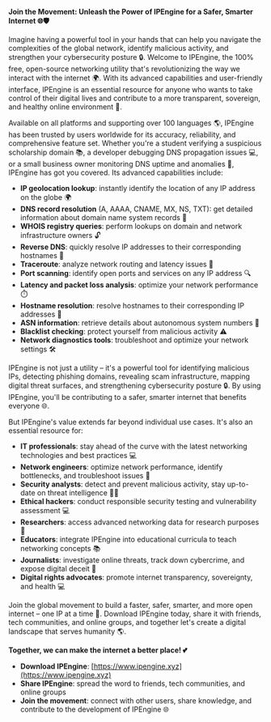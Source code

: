 **Join the Movement: Unleash the Power of IPEngine for a Safer, Smarter Internet 🌐🛡️**

Imagine having a powerful tool in your hands that can help you navigate the complexities of the global network, identify malicious activity, and strengthen your cybersecurity posture 🔒. Welcome to IPEngine, the 100% free, open-source networking utility that's revolutionizing the way we interact with the internet 🌍. With its advanced capabilities and user-friendly interface, IPEngine is an essential resource for anyone who wants to take control of their digital lives and contribute to a more transparent, sovereign, and healthy online environment 🔑.

Available on all platforms and supporting over 100 languages 🌎, IPEngine has been trusted by users worldwide for its accuracy, reliability, and comprehensive feature set. Whether you're a student verifying a suspicious scholarship domain 📚, a developer debugging DNS propagation issues 💻, or a small business owner monitoring DNS uptime and anomalies 🏢, IPEngine has got you covered. Its advanced capabilities include:

*   **IP geolocation lookup**: instantly identify the location of any IP address on the globe 🌍
*   **DNS record resolution** (A, AAAA, CNAME, MX, NS, TXT): get detailed information about domain name system records 🔗
*   **WHOIS registry queries**: perform lookups on domain and network infrastructure owners 🔓
*   **Reverse DNS**: quickly resolve IP addresses to their corresponding hostnames 🔄
*   **Traceroute**: analyze network routing and latency issues 👀
*   **Port scanning**: identify open ports and services on any IP address 🔍
*   **Latency and packet loss analysis**: optimize your network performance ⏱️
*   **Hostname resolution**: resolve hostnames to their corresponding IP addresses 📡
*   **ASN information**: retrieve details about autonomous system numbers 🔗
*   **Blacklist checking**: protect yourself from malicious activity ⚠️
*   **Network diagnostics tools**: troubleshoot and optimize your network settings 🛠️

IPEngine is not just a utility – it's a powerful tool for identifying malicious IPs, detecting phishing domains, revealing scam infrastructure, mapping digital threat surfaces, and strengthening cybersecurity posture 🔒. By using IPEngine, you'll be contributing to a safer, smarter internet that benefits everyone 🌐.

But IPEngine's value extends far beyond individual use cases. It's also an essential resource for:

*   **IT professionals**: stay ahead of the curve with the latest networking technologies and best practices 💻
*   **Network engineers**: optimize network performance, identify bottlenecks, and troubleshoot issues 👀
*   **Security analysts**: detect and prevent malicious activity, stay up-to-date on threat intelligence 🕵️‍♀️
*   **Ethical hackers**: conduct responsible security testing and vulnerability assessment 💻
*   **Researchers**: access advanced networking data for research purposes 🔬
*   **Educators**: integrate IPEngine into educational curricula to teach networking concepts 📚
*   **Journalists**: investigate online threats, track down cybercrime, and expose digital deceit 📰
*   **Digital rights advocates**: promote internet transparency, sovereignty, and health 💻

Join the global movement to build a faster, safer, smarter, and more open internet – one IP at a time 🔗. Download IPEngine today, share it with friends, tech communities, and online groups, and together let's create a digital landscape that serves humanity 🌎.

**Together, we can make the internet a better place! 💕**

*   **Download IPEngine**: [https://www.ipengine.xyz](https://www.ipengine.xyz)
*   **Share IPEngine**: spread the word to friends, tech communities, and online groups
*   **Join the movement**: connect with other users, share knowledge, and contribute to the development of IPEngine 🌐